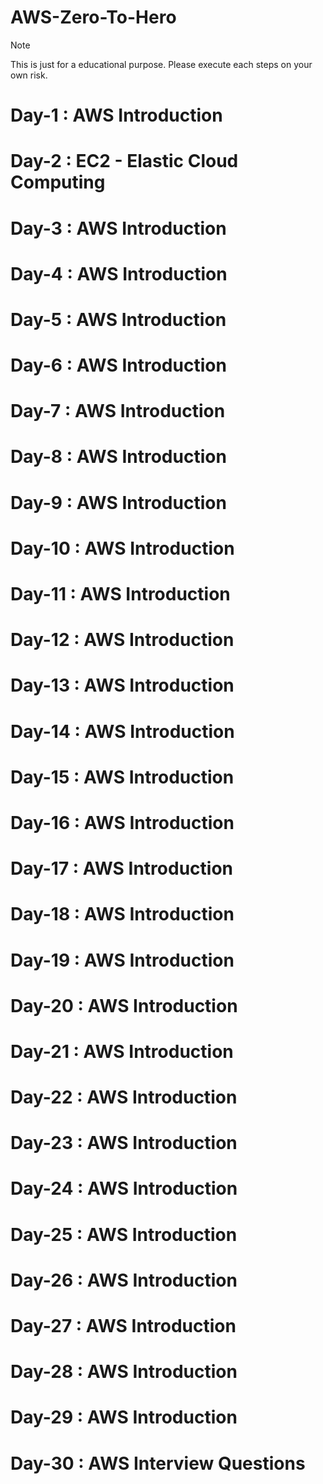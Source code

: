 # AWS-Zero-To-Hero
> [!NOTE]  
> This is just for a educational purpose. Please execute each steps on your own risk.

# Day-1 : AWS Introduction

# Day-2 : EC2 - Elastic Cloud Computing

# Day-3 : AWS Introduction

# Day-4 : AWS Introduction

# Day-5 : AWS Introduction

# Day-6 : AWS Introduction

# Day-7 : AWS Introduction

# Day-8 : AWS Introduction

# Day-9 : AWS Introduction

# Day-10 : AWS Introduction

# Day-11 : AWS Introduction

# Day-12 : AWS Introduction

# Day-13 : AWS Introduction

# Day-14 : AWS Introduction

# Day-15 : AWS Introduction

# Day-16 : AWS Introduction

# Day-17 : AWS Introduction

# Day-18 : AWS Introduction

# Day-19 : AWS Introduction

# Day-20 : AWS Introduction

# Day-21 : AWS Introduction

# Day-22 : AWS Introduction

# Day-23 : AWS Introduction

# Day-24 : AWS Introduction

# Day-25 : AWS Introduction

# Day-26 : AWS Introduction

# Day-27 : AWS Introduction

# Day-28 : AWS Introduction

# Day-29 : AWS Introduction

# Day-30 : AWS Interview Questions
